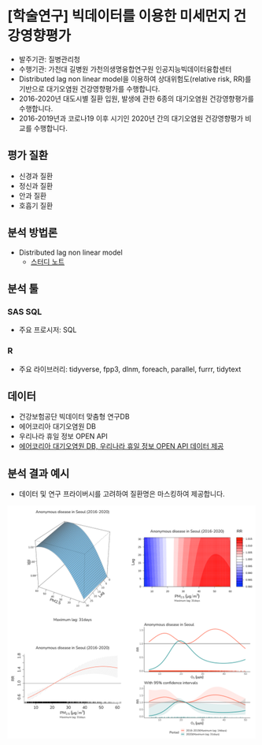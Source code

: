 # [학술연구] 빅데이터를 이용한 미세먼지 건강영향평가
- 발주기관: 질병관리청
- 수행기관: 가천대 길병원 가천의생명융합연구원 인공지능빅데이터융합센터
- Distributed lag non linear model을 이용하여 상대위험도(relative risk, RR)를 기반으로 대기오염원 건강영향평가를 수행합니다.
- 2016-2020년 대도시별 질환 입원, 발생에 관한 6종의 대기오염원 건강영향평가를 수행합니다.
- 2016-2019년과 코로나19 이후 시기인 2020년 간의 대기오염원 건강영향평가 비교를 수행합니다.

## 평가 질환

-   신경과 질환
-   정신과 질환
-   안과 질환
-   호흡기 질환

## 분석 방법론

-   Distributed lag non linear model
    -   [스터디 노트](https://github.com/be-favorite/Paper_archive)

## 분석 툴
### SAS SQL
- 주요 프로시저: SQL
### R
- 주요 라이브러리: tidyverse, fpp3, dlnm, foreach, parallel, furrr, tidytext

## 데이터

-   건강보험공단 빅데이터 맞춤형 연구DB
-   에어코리아 대기오염원 DB
-   우리나라 휴일 정보 OPEN API
-   [에어코리아 대기오염원 DB, 우리나라 휴일 정보 OPEN API 데이터 제공](https://github.com/G-ABCwork/Data_Useful)

## 분석 결과 예시
- 데이터 및 연구 프라이버시를 고려하여 질환명은 마스킹하여 제공합니다.

<p align="center">
<img src = "./Figure for portfolio/merged_figure.png" width = "600"> 
</p>
